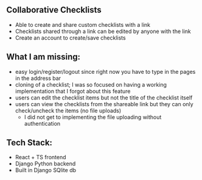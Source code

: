 ## Collaborative Checklists
* Able to create and share custom checklists with a link
* Checklists shared through a link can be edited by anyone with the link
* Create an account to create/save checklists

## What I am missing:
* easy login/register/logout since right now you have to type in the pages in the address bar
* cloning of a checklist; I was so focused on having a working implementation that I forgot about this feature
* users can edit the checklist items but not the title of the checklist itself
* users can view the checklists from the shareable link but they can only check/uncheck the items (no file uploads)
	* I did not get to implementing the file uploading without authentication

## Tech Stack:
* React + TS frontend
* Django Python backend
* Built in Django SQlite db
